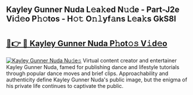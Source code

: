 ## Kayley Gunner Nuda L𝚎a𝚔ed N𝚞𝚍e - Part-J2e Vi𝚍𝚎o P𝚑𝚘tos - H𝚘𝚝 O𝚗𝚕yf𝚊ns L𝚎a𝚔s GkS8l

# <h2><a href="http://kff5rld.oniu.top/?m=Kayley+Gunner+Nuda">🔗👉 🔴 Kayley Gunner Nuda P𝚑ot𝚘𝚜 V𝚒d𝚎o</a></h2>

[![Kayley Gunner Nuda Nu𝚍e𝚜](https://i.imgur.com/0qMVB7G.gif)](http://kff5rld.oniu.top/?m=Kayley+Gunner+Nuda)
Virtual content creator and entertainer Kayley Gunner Nuda, famed for publishing dance and lifestyle tutorials through popular dance moves and brief clips. Approachability and authenticity define Kayley Gunner Nuda's public image, but the enigma of his private life continues to captivate the public.  
